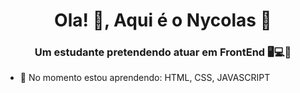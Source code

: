 <h1 align="center"> Ola! 👋, Aqui é o Nycolas 🙂</h1>
<h3 align="center">Um estudante pretendendo atuar em FrontEnd 🖥💻📱</h3>



- 🌱 No momento estou aprendendo: HTML, CSS, JAVASCRIPT

